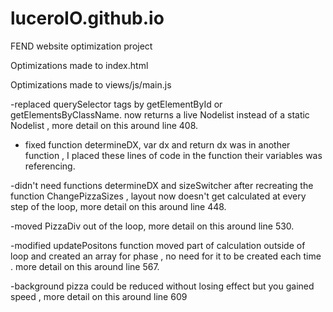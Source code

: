 # luceroIO.github.io
FEND website optimization project 

Optimizations made to index.html



Optimizations made to views/js/main.js

-replaced querySelector tags by getElementById or getElementsByClassName.
now returns a live Nodelist instead of a static Nodelist ,  more detail 
on this around line 408.

- fixed function determineDX,  var dx and return dx was in another function ,
I placed these lines of code in the function their variables was referencing.

-didn't need functions determineDX and sizeSwitcher after recreating  the function
ChangePizzaSizes , layout now doesn't get calculated at every step of the loop, more detail 
on this around line 448. 

-moved PizzaDiv out of the loop, more detail on this around line 530. 

-modified updatePositons function moved part of calculation outside of loop and
created an array for phase , no need for it to be created each time . more detail 
on this around line 567.

-background pizza could be reduced without losing effect but you gained speed , 
more detail on this around line 609